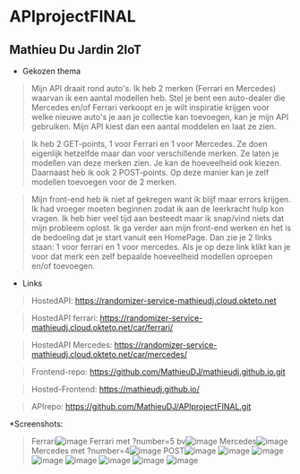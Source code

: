 # APIprojectFINAL
## Mathieu Du Jardin 2IoT
* Gekozen thema
>Mijn API draait rond auto's. Ik heb 2 merken (Ferrari en Mercedes) waarvan ik een aantal modellen heb. Stel je bent een auto-dealer die Mercedes en/of Ferrari verkoopt en je wilt inspiratie krijgen voor welke nieuwe auto's je aan je collectie kan toevoegen, kan je mijn API gebruiken. Mijn API kiest dan een aantal moddelen en laat ze zien.

>Ik heb 2 GET-points, 1 voor Ferrari en 1 voor Mercedes. Ze doen eigenlijk hetzelfde maar dan voor verschillende merken. Ze laten je modellen van deze merken zien. Je kan de hoeveelheid ook kiezen.
>Daarnaast heb ik ook 2 POST-points. Op deze manier kan je zelf modellen toevoegen voor de 2 merken.

>Mijn front-end heb ik niet af gekregen want ik blijf maar errors krijgen. Ik had vroeger moeten beginnen zodat ik aan de leerkracht hulp kon vragen. Ik heb hier veel tijd aan besteedt maar ik snap/vind niets dat mijn probleem oplost. Ik ga verder aan mijn front-end werken en het is de bedoeling dat je start vanuit een HomePage. Dan zie je 2 links staan: 1 voor ferrari en 1 voor mercedes. Als je op deze link klikt kan je voor dat merk een zelf bepaalde hoeveelheid modellen oproepen en/of toevoegen.

* Links
>HostedAPI: https://randomizer-service-mathieudj.cloud.okteto.net

>HostedAPI ferrari: https://randomizer-service-mathieudj.cloud.okteto.net/car/ferrari/

>HostedAPI Mercedes: https://randomizer-service-mathieudj.cloud.okteto.net/car/mercedes/

>Frontend-repo: https://github.com/MathieuDJ/mathieudj.github.io.git

>Hosted-Frontend: https://mathieudj.github.io/

>APIrepo: https://github.com/MathieuDJ/APIprojectFINAL.git

*Screenshots:
>Ferrari![image](https://user-images.githubusercontent.com/72858870/202921761-ee72c05b-5300-41e4-bded-90eb1975bbd1.png)
>Ferrari met ?number=5 bv![image](https://user-images.githubusercontent.com/72858870/202921820-38e10305-e88e-48d9-b3c0-33e45d05ca11.png)
>Mercedes![image](https://user-images.githubusercontent.com/72858870/202921826-af1f02f7-3f02-44bf-8132-9bdf2ff4f521.png)
>Mercedes met ?number=4![image](https://user-images.githubusercontent.com/72858870/202921840-64750c6d-1765-485f-815d-bb145b831cd5.png)
>POST![image](https://user-images.githubusercontent.com/72858870/202921914-eb1a7abf-42c0-47d6-801b-c47602c94527.png)
>![image](https://user-images.githubusercontent.com/72858870/202922220-214e8e1f-3a29-433b-9738-bb45c7f5cbc5.png)
>![image](https://user-images.githubusercontent.com/72858870/202922228-57459667-54b8-4d8f-8e36-b8c459d41dfb.png)
>![image](https://user-images.githubusercontent.com/72858870/202922235-e7aedbc5-7070-4a77-8361-a73b1f26ee4e.png)
>![image](https://user-images.githubusercontent.com/72858870/202922242-9bd7ec1c-60d2-4ce9-be7e-aa6f23dff358.png)
>![image](https://user-images.githubusercontent.com/72858870/202922247-020936a2-30df-4ee6-953c-f3871e752b8e.png)
>![image](https://user-images.githubusercontent.com/72858870/202922254-80e5033b-35d6-45ee-b19d-021e5a23b650.png)
>![image](https://user-images.githubusercontent.com/72858870/202922263-3ce3bf49-3ace-4cf7-826b-1e2d6f461ec7.png)
